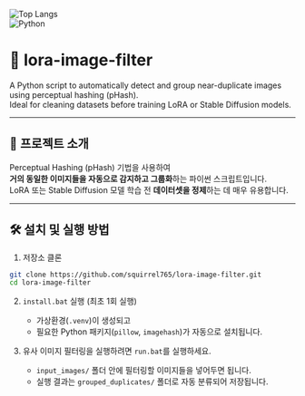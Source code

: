 ![Top Langs](https://github-readme-stats.vercel.app/api/top-langs/?username=squirrel765&layout=compact)  
<img alt="Python" src ="https://img.shields.io/badge/Python-3776AB.svg?&style=for-the-badge&logo=Python&logoColor=white"/>

# 🧹 lora-image-filter

A Python script to automatically detect and group near-duplicate images using perceptual hashing (pHash).  
Ideal for cleaning datasets before training LoRA or Stable Diffusion models.

---

## 📌 프로젝트 소개 

Perceptual Hashing (pHash) 기법을 사용하여  
**거의 동일한 이미지들을 자동으로 감지하고 그룹화**하는 파이썬 스크립트입니다.  
LoRA 또는 Stable Diffusion 모델 학습 전 **데이터셋을 정제**하는 데 매우 유용합니다.

---

## 🛠️ 설치 및 실행 방법

1. 저장소 클론

```bash
git clone https://github.com/squirrel765/lora-image-filter.git
cd lora-image-filter
```

2. `install.bat` 실행 (최초 1회 실행)
   - 가상환경(`.venv`)이 생성되고
   - 필요한 Python 패키지(`pillow`, `imagehash`)가 자동으로 설치됩니다.

3. 유사 이미지 필터링을 실행하려면 `run.bat`를 실행하세요.
   - `input_images/` 폴더 안에 필터링할 이미지들을 넣어두면 됩니다.
   - 실행 결과는 `grouped_duplicates/` 폴더로 자동 분류되어 저장됩니다.
